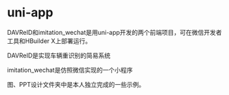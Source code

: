 # uni-app

DAVReID和imitation_wechat是用uni-app开发的两个前端项目，可在微信开发者工具和HBuilder X上部署运行。

DAVReID是实现车辆重识别的简易系统

imitation_wechat是仿照微信实现的一个小程序

图、PPT设计文件夹中是本人独立完成的一些示例。
